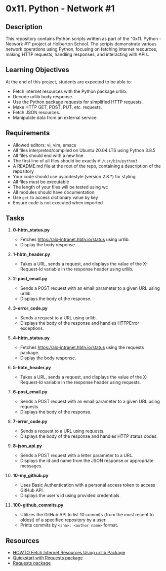 # 0x11. Python - Network #1

## Description
This repository contains Python scripts written as part of the "0x11. Python - Network #1" project at Holberton School. The scripts demonstrate various network operations using Python, focusing on fetching internet resources, making HTTP requests, handling responses, and interacting with APIs.

## Learning Objectives
At the end of this project, students are expected to be able to:

- Fetch internet resources with the Python package urllib.
- Decode urllib body response.
- Use the Python package requests for simplified HTTP requests.
- Make HTTP GET, POST, PUT, etc. requests.
- Fetch JSON resources.
- Manipulate data from an external service.

## Requirements
- Allowed editors: vi, vim, emacs
- All files interpreted/compiled on Ubuntu 20.04 LTS using Python 3.8.5
- All files should end with a new line
- The first line of all files should be exactly `#!/usr/bin/python3`
- A README.md file at the root of the repo, containing a description of the repository
- Your code should use pycodestyle (version 2.8.\*) for styling
- All files must be executable
- The length of your files will be tested using wc
- All modules should have documentation
- Use `get` to access dictionary value by key
- Ensure code is not executed when imported

## Tasks
1. **0-hbtn_status.py**
   - Fetches https://alx-intranet.hbtn.io/status using urllib.
   - Display the body response.
  
2. **1-hbtn_header.py**
   - Takes a URL, sends a request, and displays the value of the X-Request-Id variable in the response header using urllib.

3. **2-post_email.py**
   - Sends a POST request with an email parameter to a given URL using urllib.
   - Displays the body of the response.

4. **3-error_code.py**
   - Sends a request to a URL using urllib.
   - Displays the body of the response and handles HTTPError exceptions.

5. **4-hbtn_status.py**
   - Fetches https://alx-intranet.hbtn.io/status using the requests package.
   - Display the body response.

6. **5-hbtn_header.py**
   - Takes a URL, sends a request, and displays the value of the X-Request-Id variable in the response header using requests.

7. **6-post_email.py**
   - Sends a POST request with an email parameter to a given URL using requests.
   - Displays the body of the response.

8. **7-error_code.py**
   - Sends a request to a URL using requests.
   - Displays the body of the response and handles HTTP status codes.

9. **8-json_api.py**
   - Sends a POST request with a letter parameter to a URL.
   - Displays the id and name from the JSON response or appropriate messages.

10. **10-my_github.py**
    - Uses Basic Authentication with a personal access token to access GitHub API.
    - Displays the user's id using provided credentials.

11. **100-github_commits.py**
    - Utilizes the GitHub API to list 10 commits (from the most recent to oldest) of a specified repository by a user.
    - Prints commits by `<sha>: <author name>` format.

## Resources
- [HOWTO Fetch Internet Resources Using urllib Package](https://docs.python.org/3/howto/urllib2.html)
- [Quickstart with Requests package](https://docs.python-requests.org/en/latest/user/quickstart/)
- [Requests package](https://docs.python-requests.org/en/latest/)
  
